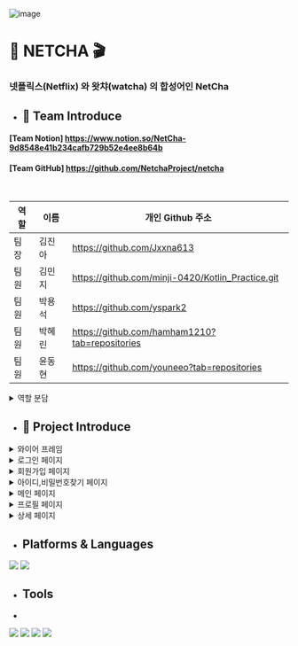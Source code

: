 ![image](https://github.com/NetchaProject/netcha/assets/121241416/4f38aeb9-684b-44c6-aa4e-1b5a2f43f250)

# 🎥 NETCHA 🎬
### 넷플릭스(Netflix) 와 왓챠(watcha) 의 합성어인 NetCha
- ## 🍿 Team Introduce
#### [Team Notion] <https://www.notion.so/NetCha-9d8548e41b234cafb729b52e4ee8b64b>
#### [Team GitHub] https://github.com/NetchaProject/netcha
<br>

| 역할 | 이름   | 개인 Github 주소                 |
| --- | ------ |----------------------------------|
| 팀장 | 김진아 |<https://github.com/Jxxna613>|
| 팀원 | 김민지 |<https://github.com/minji-0420/Kotlin_Practice.git>|
| 팀원 | 박용석 |<https://github.com/yspark2>    |
| 팀원 | 박혜린 |<https://github.com/hamham1210?tab=repositories>     |
| 팀원 | 윤동현 |<https://github.com/youneeo?tab=repositories>   |
<details>
  <summary>역할 분담</summary>
  
![image](https://github.com/NetchaProject/netcha/assets/121241416/3df6f1ab-e44a-4214-a9f6-8235ce5511c2)
</details>

- ## 🍺 Project Introduce
<details>
<summary>와이어 프레임</summary>
  
![image](https://github.com/NetchaProject/netcha/assets/121241416/956bbc1c-1a69-4cdc-b0bc-b2aa64d821ec)

![image](https://github.com/NetchaProject/netcha/assets/121241416/40223e50-21db-4f98-af1f-375ee4a4f13a)

회의를 통하여 구체적인 설계에 들어가기 전에 대략적인 틀을 구성했습니다.
</details>
<details>
<summary>로그인 페이지</summary>
  
![image](https://github.com/NetchaProject/netcha/assets/121241416/d0ea56b9-65d9-474e-bc00-9a41c9a094fa)

- `로그인`,  `회원가입`, `아이디 / 비밀번호 찾기`로 이동 가능합니다.
</details>
<details>
<summary>회원가입 페이지</summary>
  
![image](https://github.com/NetchaProject/netcha/assets/121241416/8bfdbc5e-32c2-49a1-af22-3749fc5bb08a)

![image](https://github.com/NetchaProject/netcha/assets/121241416/9c355b78-974a-4957-8c6d-a2ab6a013a11)

- `가입하기`로 각각의 EditText를 조건에 맞게 입력하여 가입된 정보와 중복체크를 하여 모든 조건을 충족하면 가입하기 버튼으로 데이터 저장이 가능합니다.
</details>
<details>
<summary>아이디,비밀번호찾기 페이지</summary>
  
![image](https://github.com/NetchaProject/netcha/assets/121241416/1529d920-a7ab-4482-9f7a-6d79054717fb)

- `입력한 닉네임`이 올바르지 않은 경우에는 위와 같은 메세지와 이모티콘을 확인할 수 있으며 가입되어있는 경우에는 아이디와 패스워드의 확인이 가능합니다.
</details>
<details>
<summary>메인 페이지</summary>
  
![image](https://github.com/NetchaProject/netcha/assets/121241416/31338261-0e73-4781-8b49-e9d05068b1db)

- 메인 페이지에서는 scrollview를 활용하여 만든 이미지 클릭을 통해 `profilepage`,  `detailpage` 로 이동이 가능합니다.
</details>
<details>
<summary>프로필 페이지</summary>
  
![image](https://github.com/NetchaProject/netcha/assets/121241416/f6d35848-b738-4c18-b2d5-c3bcd8983075)

- 팀원의 선호 영화 장르, 인생영화, 기억에 남는 명대사를 집어넣은 프로필 페이지이며, 가로모드가 가능하게 구현했습니다.
</details>
<details>
<summary>상세 페이지</summary>
  
![image](https://github.com/NetchaProject/netcha/assets/121241416/ad4601e8-1ede-43bc-a62e-0f19bb0336ce)

![image](https://github.com/NetchaProject/netcha/assets/121241416/d208014a-9d91-4c90-959e-36a7034e5d13)

- 예고편 아래의 이미지를 눌러 연결되어 있는 URL로 이동이 가능하며 줄거리에 내용을 더보기를 눌러 상세내용을 확인이 가능합니다.
</details>

- ##  Platforms & Languages 

<img src="https://img.shields.io/badge/android-3DDC84?style=flat-square&logo=android&logoColor=white"/>  <img src="https://img.shields.io/badge/kotlin-7F52FF?style=flat-square&logo=kotlin&logoColor=white"/>
- ##  Tools 
- 
<img src="https://img.shields.io/badge/figma-F24E1E?style=flat-square&logo=figma&logoColor=white"/>  <img src="https://img.shields.io/badge/git-F05032?style=flat-square&logo=git&logoColor=white"/>  <img src="https://img.shields.io/badge/github-181717?style=flat-square&logo=github&logoColor=white"/>  <img src="https://img.shields.io/badge/notion-000000?style=flat-square&logo=notion&logoColor=white"/>
